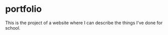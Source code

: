 # portfolio

This is the project of a website where I can describe the things I've done for school.
